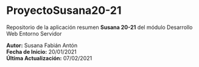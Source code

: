 # ProyectoSusana20-21
Repositorio de la aplicación resumen <strong>Susana 20-21</strong>
del módulo Desarrollo Web Entorno Servidor

<strong>Autor:</strong> Susana Fabián Antón<br>
<strong>Fecha de Inicio:</strong>  20/01/2021<br>
<strong>Última Actualización:</strong>  07/02/2021

